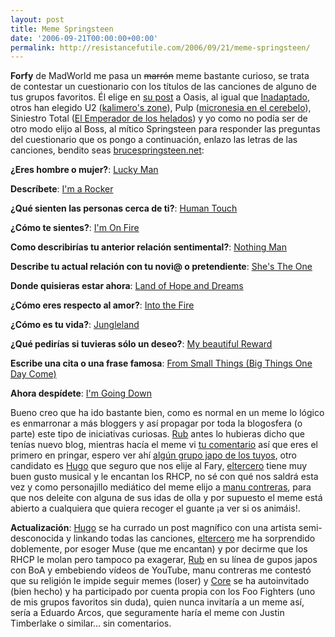 ```yaml
---
layout: post
title: Meme Springsteen
date: '2006-09-21T00:00:00+00:00'
permalink: http://resistancefutile.com/2006/09/21/meme-springsteen/
---
```

<img style="float:right; margin:0 0 10px 10px;" src="http://photos1.blogger.com/blogger2/4553/2422/320/bruceSongsImage.jpg" border="0" alt="" /><span style="font-weight:bold;">Forfy</span> de MadWorld me pasa un <s>marrón</s> meme bastante curioso, se trata de contestar un cuestionario con los títulos de las canciones de alguno de tus grupos favoritos. Él elige en <a href="http://forfy.blogspot.com/2006/09/definitely-meme.html">su post</a> a Oasis, al igual que <a href="http://inadaptado.wordpress.com/2006/09/05/memeandola/">Inadaptado</a>, otros han elegido U2 (<a href="http://kalimerozone.blogspot.com/2006/09/otro-meme-y-van_19.html">kalimero's zone</a>), Pulp (<a href="http://micronesiaenelcerebelo.blogspot.com/2006/09/interludio-intersecciones.html">micronesia en el cerebelo</a>), Siniestro Total (<a href="http://noelio.blogia.com/2006/092001-meme-siniestro.php">El Emperador de los helados</a>) y yo como no podía ser de otro modo elijo al Boss, al mítico Springsteen para responder las preguntas del cuestionario que os pongo a continuación, enlazo las letras de las canciones, bendito seas <a href="http://www.brucespringsteen.net">brucespringsteen.net</a>:

<span style="font-weight:bold;">¿Eres hombre o mujer?</span>: <a href="http://www.brucespringsteen.net/songs/LuckyMan.html">Lucky Man</a>

<span style="font-weight:bold;">Descríbete</span>: <a href="http://www.brucespringsteen.net/songs/ImARocker.html">I'm a Rocker</a>

<span style="font-weight:bold;">¿Qué sienten las personas cerca de ti?</span>: <a href="http://www.brucespringsteen.net/songs/HumanTouch.html">Human Touch</a>

<span style="font-weight:bold;">¿Cómo te sientes?</span>: <a href="http://www.brucespringsteen.net/songs/ImOnFire.html">I'm On Fire</a>

<span style="font-weight:bold;">Como describirías tu anterior relación sentimental?</span>: <a href="http://www.brucespringsteen.net/songs/NothingMan.html">Nothing Man</a>

<span style="font-weight:bold;">Describe tu actual relación con tu novi@ o pretendiente</span>: <a href="http://www.brucespringsteen.net/songs/ShesTheOne.html">She's The One</a>

<span style="font-weight:bold;">Donde quisieras estar ahora</span>: <a href="http://www.brucespringsteen.net/songs/LandOfHopeAndDreams.html">Land of Hope and Dreams</a>

<span style="font-weight:bold;">¿Cómo eres respecto al amor?</span>: <a href="http://www.brucespringsteen.net/songs/IntoTheFire.html">Into the Fire</a>

<span style="font-weight:bold;">¿Cómo es tu vida?</span>: <a href="http://www.brucespringsteen.net/songs/Jungleland.html">Jungleland</a>

<span style="font-weight:bold;">¿Qué pedirías si tuvieras sólo un deseo?</span>: <a href="http://www.brucespringsteen.net/songs/MyBeautifulReward.html">My beautiful Reward</a>

<span style="font-weight:bold;">Escribe una cita o una frase famosa</span>: <a href="http://www.brucespringsteen.net/songs/FromSmallThings.html">From Small Things (Big Things One Day Come)</a>

<span style="font-weight:bold;">Ahora despídete</span>: <a href="http://www.brucespringsteen.net/songs/ImGoinDown.html">I'm Going Down</a>

Bueno creo que ha ido bastante bien, como es normal en un meme lo lógico es enmarronar a más bloggers y así propagar por toda la blogosfera (o parte) este tipo de iniciativas curiosas. <a href="http://rubuntu.wordpress.com/">Rub</a> antes lo hubieras dicho que tenías nuevo blog, mientras hacía el meme vi <a href="http://resistancefutile.blogspot.com/2006/09/regalar-nada-no-es-lo-mismo-que-no.html">tu comentario</a> así que eres el primero en pringar, espero ver ahí <a href="http://www.jmusicworld.com/">algún grupo japo de los tuyos</a>, otro candidato es <a href="http://solo.infames.org">Hugo</a> que seguro que nos elije al Fary, <a href="http://eltercero.blogsome.com">eltercero</a> tiene muy buen gusto musical y le encantan los RHCP, no sé con qué nos saldrá esta vez y como personajillo mediático del meme elijo a <a href="http://proletarium.org">manu contreras</a>, para que nos deleite con alguna de sus idas de olla y por supuesto el meme está abierto a cualquiera que quiera recoger el guante ¡a ver si os animáis!.

<span style="font-weight:bold;">Actualización</span>: <a href="http://solo.infames.org/el-meme-de-las-canciones-respondonas">Hugo</a> se ha currado un post magnífico con una artista semi-desconocida y linkando todas las canciones, <a href="http://eltercero.blogsome.com/2006/09/22/meme-musicopersonal/">eltercero</a> me ha sorprendido doblemente, por esoger Muse (que me encantan) y por decirme que los RHCP le molan pero tampoco pa exagerar, <a href="http://rubuntu.wordpress.com/2006/09/21/meme-jmusic/">Rub</a> en su línea de gupos japos con BoA y embebiendo vídeos de YouTube, manu contreras me contestó que su religión le impide seguir memes (loser) y <a href="http://www.clavedetom.com/?p=317">Core</a> se ha autoinvitado (bien hecho) y ha participado por cuenta propia con los Foo Fighters (uno de mis grupos favoritos sin duda), quien nunca invitaría a un meme así, sería a Eduardo Arcos, que seguramente haría el meme con Justin Timberlake o similar... sin comentarios.
